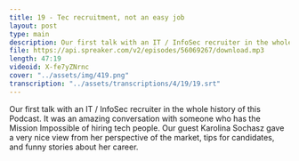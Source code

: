 ```yaml
---
title: 19 - Tec recruitment, not an easy job
layout: post
type: main
description: Our first talk with an IT / InfoSec recruiter in the whole history of this Podcast. It was an amazing conversation with someone who has the Mission Impossible of hiring tech people. Our guest Karolina Sochasz gave a very nice view from her perspective of the market, tips for candidates, and funny stories about her career.
file: https://api.spreaker.com/v2/episodes/56069267/download.mp3
length: 47:19
videoid: X-fe7yZNrnc
cover: "../assets/img/419.png"
transcription: "../assets/transcriptions/4/19/19.srt"
---
```


Our first talk with an IT / InfoSec recruiter in the whole history of this Podcast. It was an amazing conversation with someone who has the Mission Impossible of hiring tech people. Our guest Karolina Sochasz gave a very nice view from her perspective of the market, tips for candidates, and funny stories about her career.